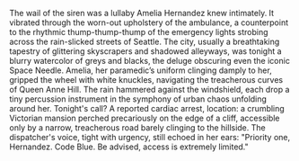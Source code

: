 The wail of the siren was a lullaby Amelia Hernandez knew intimately.  It vibrated through the worn-out upholstery of the ambulance, a counterpoint to the rhythmic thump-thump-thump of the emergency lights strobing across the rain-slicked streets of Seattle.  The city, usually a breathtaking tapestry of glittering skyscrapers and shadowed alleyways, was tonight a blurry watercolor of greys and blacks, the deluge obscuring even the iconic Space Needle.  Amelia, her paramedic’s uniform clinging damply to her, gripped the wheel with white knuckles, navigating the treacherous curves of Queen Anne Hill.  The rain hammered against the windshield, each drop a tiny percussion instrument in the symphony of urban chaos unfolding around her.  Tonight's call? A reported cardiac arrest, location: a crumbling Victorian mansion perched precariously on the edge of a cliff, accessible only by a narrow, treacherous road barely clinging to the hillside.  The dispatcher's voice, tight with urgency, still echoed in her ears: "Priority one, Hernandez.  Code Blue.  Be advised, access is extremely limited."
